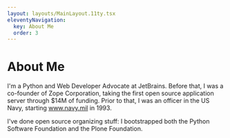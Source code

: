 ```yaml
---
layout: layouts/MainLayout.11ty.tsx
eleventyNavigation:
  key: About Me
  order: 3
---
```


# About Me

I'm a Python and Web Developer Advocate at JetBrains. Before that, I
was a co-founder of Zope Corporation, taking the first open source application
server through $14M of funding. Prior to that, I was an officer in the
US Navy, starting www.navy.mil in 1993.

I've done open source organizing stuff: I bootstrapped both the Python
Software Foundation and the Plone Foundation.
